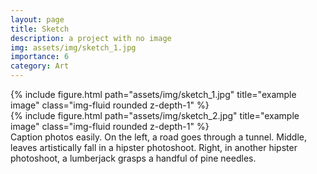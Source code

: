 ```yaml
---
layout: page
title: Sketch
description: a project with no image
img: assets/img/sketch_1.jpg
importance: 6
category: Art
---
```



<div class="row">
    <div class="col-sm mt-3 mt-md-0">
        {% include figure.html path="assets/img/sketch_1.jpg" title="example image" class="img-fluid rounded z-depth-1" %}
    </div>
    <div class="col-sm mt-3 mt-md-0">
        {% include figure.html path="assets/img/sketch_2.jpg" title="example image" class="img-fluid rounded z-depth-1" %}
    </div>
</div>
<div class="caption">
    Caption photos easily. On the left, a road goes through a tunnel. Middle, leaves artistically fall in a hipster photoshoot. Right, in another hipster photoshoot, a lumberjack grasps a handful of pine needles.
</div>
